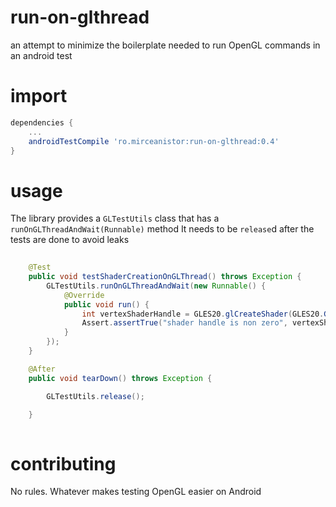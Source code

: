 # run-on-glthread
an attempt to minimize the boilerplate needed to run OpenGL commands in an android test

# import

```groovy
dependencies {
    ...
    androidTestCompile 'ro.mirceanistor:run-on-glthread:0.4'
}
```

# usage

The library provides a `GLTestUtils` class that has a `runOnGLThreadAndWait(Runnable)` method
It needs to be `release`d after the tests are done to avoid leaks

```java
    
    @Test
    public void testShaderCreationOnGLThread() throws Exception {
        GLTestUtils.runOnGLThreadAndWait(new Runnable() {
            @Override
            public void run() {
                int vertexShaderHandle = GLES20.glCreateShader(GLES20.GL_VERTEX_SHADER);
                Assert.assertTrue("shader handle is non zero", vertexShaderHandle != 0);
            }
        });
    }

    @After
    public void tearDown() throws Exception {

        GLTestUtils.release();

    }
    
```

# contributing

No rules. Whatever makes testing OpenGL easier on Android